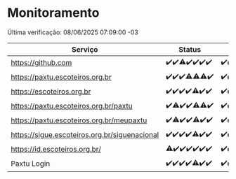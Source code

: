# Monitoramento

Última verificação: 08/06/2025 07:09:00 -03

|Serviço|Status|Últimas 24h|
|---|---|---|
|https://github.com|<span title="2025-06-01: OK=22">✔️</span><span title="2025-06-02: OK=23">✔️</span><span title="2025-06-03: OK=22, Falhas=1">⚠️</span><span title="2025-06-04: OK=23">✔️</span><span title="2025-06-05: OK=22">✔️</span><span title="2025-06-06: OK=23">✔️</span><span title="2025-06-07: OK=9">✔️</span>|<span title="07/06/2025 07:09:00 -03 : 200">✔️</span><span title="07/06/2025 08:07:00 -03 : 200">✔️</span><span title="07/06/2025 09:15:00 -03 : 200">✔️</span><span title="07/06/2025 10:19:00 -03 : 200">✔️</span><span title="07/06/2025 11:07:00 -03 : 200">✔️</span><span title="07/06/2025 12:08:00 -03 : 200">✔️</span><span title="07/06/2025 13:10:00 -03 : 200">✔️</span><span title="07/06/2025 14:07:00 -03 : 200">✔️</span><span title="07/06/2025 15:11:00 -03 : 200">✔️</span><span title="07/06/2025 16:06:00 -03 : 200">✔️</span><span title="07/06/2025 17:09:00 -03 : 200">✔️</span><span title="07/06/2025 18:07:00 -03 : 200">✔️</span><span title="07/06/2025 19:08:00 -03 : 200">✔️</span><span title="07/06/2025 20:08:00 -03 : 200">✔️</span><span title="07/06/2025 21:54:00 -03 : 200">✔️</span><span title="07/06/2025 23:47:00 -03 : 200">✔️</span><span title="08/06/2025 00:46:00 -03 : 200">✔️</span><span title="08/06/2025 01:21:00 -03 : 200">✔️</span><span title="08/06/2025 02:09:00 -03 : 200">✔️</span><span title="08/06/2025 03:13:00 -03 : 200">✔️</span><span title="08/06/2025 04:08:00 -03 : 200">✔️</span><span title="08/06/2025 05:11:00 -03 : 200">✔️</span><span title="08/06/2025 06:08:00 -03 : 200">✔️</span><span title="08/06/2025 07:09:00 -03 : 200">✔️</span>|
|https://paxtu.escoteiros.org.br|<span title="2025-06-01: OK=22">✔️</span><span title="2025-06-02: OK=23">✔️</span><span title="2025-06-03: OK=23">✔️</span><span title="2025-06-04: OK=22, Falhas=1">⚠️</span><span title="2025-06-05: OK=21, Falhas=1">⚠️</span><span title="2025-06-06: OK=22, Falhas=1">⚠️</span><span title="2025-06-07: OK=9">✔️</span>|<span title="07/06/2025 07:09:00 -03 : 200">✔️</span><span title="07/06/2025 08:07:00 -03 : 200">✔️</span><span title="07/06/2025 09:15:00 -03 : 200">✔️</span><span title="07/06/2025 10:19:00 -03 : 200">✔️</span><span title="07/06/2025 11:07:00 -03 : 200">✔️</span><span title="07/06/2025 12:08:00 -03 : 200">✔️</span><span title="07/06/2025 13:10:00 -03 : 200">✔️</span><span title="07/06/2025 14:07:00 -03 : 200">✔️</span><span title="07/06/2025 15:11:00 -03 : 200">✔️</span><span title="07/06/2025 16:06:00 -03 : 200">✔️</span><span title="07/06/2025 17:09:00 -03 : 200">✔️</span><span title="07/06/2025 18:07:00 -03 : 200">✔️</span><span title="07/06/2025 19:08:00 -03 : 200">✔️</span><span title="07/06/2025 20:08:00 -03 : 200">✔️</span><span title="07/06/2025 21:54:00 -03 : 200">✔️</span><span title="07/06/2025 23:47:00 -03 : 200">✔️</span><span title="08/06/2025 00:46:00 -03 : 200">✔️</span><span title="08/06/2025 01:21:00 -03 : 200">✔️</span><span title="08/06/2025 02:09:00 -03 : 200">✔️</span><span title="08/06/2025 03:13:00 -03 : 200">✔️</span><span title="08/06/2025 04:08:00 -03 : 200">✔️</span><span title="08/06/2025 05:11:00 -03 : 200">✔️</span><span title="08/06/2025 06:08:00 -03 : 200">✔️</span><span title="08/06/2025 07:09:00 -03 : 200">✔️</span>|
|https://escoteiros.org.br|<span title="2025-06-01: OK=22">✔️</span><span title="2025-06-02: OK=23">✔️</span><span title="2025-06-03: OK=23">✔️</span><span title="2025-06-04: OK=23">✔️</span><span title="2025-06-05: OK=21, Falhas=1">⚠️</span><span title="2025-06-06: OK=23">✔️</span><span title="2025-06-07: OK=9">✔️</span>|<span title="07/06/2025 07:09:00 -03 : 200">✔️</span><span title="07/06/2025 08:07:00 -03 : 200">✔️</span><span title="07/06/2025 09:15:00 -03 : 200">✔️</span><span title="07/06/2025 10:19:00 -03 : 200">✔️</span><span title="07/06/2025 11:07:00 -03 : 200">✔️</span><span title="07/06/2025 12:08:00 -03 : 200">✔️</span><span title="07/06/2025 13:10:00 -03 : 200">✔️</span><span title="07/06/2025 14:07:00 -03 : 200">✔️</span><span title="07/06/2025 15:11:00 -03 : 200">✔️</span><span title="07/06/2025 16:06:00 -03 : 200">✔️</span><span title="07/06/2025 17:09:00 -03 : 200">✔️</span><span title="07/06/2025 18:07:00 -03 : 200">✔️</span><span title="07/06/2025 19:08:00 -03 : 200">✔️</span><span title="07/06/2025 20:08:00 -03 : 200">✔️</span><span title="07/06/2025 21:54:00 -03 : 200">✔️</span><span title="07/06/2025 23:47:00 -03 : 200">✔️</span><span title="08/06/2025 00:46:00 -03 : 200">✔️</span><span title="08/06/2025 01:21:00 -03 : 200">✔️</span><span title="08/06/2025 02:09:00 -03 : 200">✔️</span><span title="08/06/2025 03:13:00 -03 : 200">✔️</span><span title="08/06/2025 04:08:00 -03 : 200">✔️</span><span title="08/06/2025 05:11:00 -03 : 200">✔️</span><span title="08/06/2025 06:08:00 -03 : 200">✔️</span><span title="08/06/2025 07:09:00 -03 : 200">✔️</span>|
|https://paxtu.escoteiros.org.br/paxtu|<span title="2025-06-01: OK=22">✔️</span><span title="2025-06-02: OK=22, Falhas=1">⚠️</span><span title="2025-06-03: OK=23">✔️</span><span title="2025-06-04: OK=23">✔️</span><span title="2025-06-05: OK=21, Falhas=1">⚠️</span><span title="2025-06-06: OK=22, Falhas=1">⚠️</span><span title="2025-06-07: OK=9">✔️</span>|<span title="07/06/2025 07:09:00 -03 : 200">✔️</span><span title="07/06/2025 08:07:00 -03 : 200">✔️</span><span title="07/06/2025 09:15:00 -03 : 200">✔️</span><span title="07/06/2025 10:19:00 -03 : 200">✔️</span><span title="07/06/2025 11:08:00 -03 : 200">✔️</span><span title="07/06/2025 12:08:00 -03 : 200">✔️</span><span title="07/06/2025 13:10:00 -03 : 200">✔️</span><span title="07/06/2025 14:07:00 -03 : 200">✔️</span><span title="07/06/2025 15:11:00 -03 : 200">✔️</span><span title="07/06/2025 16:06:00 -03 : 200">✔️</span><span title="07/06/2025 17:09:00 -03 : 200">✔️</span><span title="07/06/2025 18:07:00 -03 : 200">✔️</span><span title="07/06/2025 19:08:00 -03 : 200">✔️</span><span title="07/06/2025 20:08:00 -03 : 200">✔️</span><span title="07/06/2025 21:54:00 -03 : 200">✔️</span><span title="07/06/2025 23:47:00 -03 : 200">✔️</span><span title="08/06/2025 00:46:00 -03 : 200">✔️</span><span title="08/06/2025 01:21:00 -03 : 200">✔️</span><span title="08/06/2025 02:09:00 -03 : 200">✔️</span><span title="08/06/2025 03:13:00 -03 : 200">✔️</span><span title="08/06/2025 04:08:00 -03 : 200">✔️</span><span title="08/06/2025 05:11:00 -03 : 200">✔️</span><span title="08/06/2025 06:08:00 -03 : 200">✔️</span><span title="08/06/2025 07:09:00 -03 : 200">✔️</span>|
|https://paxtu.escoteiros.org.br/meupaxtu|<span title="2025-06-01: OK=22">✔️</span><span title="2025-06-02: OK=21, Falhas=2">⚠️</span><span title="2025-06-03: OK=23">✔️</span><span title="2025-06-04: OK=23">✔️</span><span title="2025-06-05: OK=21, Falhas=1">⚠️</span><span title="2025-06-06: OK=23">✔️</span><span title="2025-06-07: OK=9">✔️</span>|<span title="07/06/2025 07:09:00 -03 : 200">✔️</span><span title="07/06/2025 08:07:00 -03 : 200">✔️</span><span title="07/06/2025 09:15:00 -03 : 200">✔️</span><span title="07/06/2025 10:19:00 -03 : 200">✔️</span><span title="07/06/2025 11:08:00 -03 : 200">✔️</span><span title="07/06/2025 12:08:00 -03 : 200">✔️</span><span title="07/06/2025 13:10:00 -03 : 200">✔️</span><span title="07/06/2025 14:07:00 -03 : 200">✔️</span><span title="07/06/2025 15:11:00 -03 : 200">✔️</span><span title="07/06/2025 16:06:00 -03 : 200">✔️</span><span title="07/06/2025 17:09:00 -03 : 200">✔️</span><span title="07/06/2025 18:07:00 -03 : 200">✔️</span><span title="07/06/2025 19:08:00 -03 : 200">✔️</span><span title="07/06/2025 20:08:00 -03 : 200">✔️</span><span title="07/06/2025 21:54:00 -03 : 200">✔️</span><span title="07/06/2025 23:47:00 -03 : 200">✔️</span><span title="08/06/2025 00:46:00 -03 : 200">✔️</span><span title="08/06/2025 01:21:00 -03 : 200">✔️</span><span title="08/06/2025 02:09:00 -03 : 200">✔️</span><span title="08/06/2025 03:13:00 -03 : 200">✔️</span><span title="08/06/2025 04:08:00 -03 : 200">✔️</span><span title="08/06/2025 05:11:00 -03 : 200">✔️</span><span title="08/06/2025 06:08:00 -03 : 200">✔️</span><span title="08/06/2025 07:09:00 -03 : 200">✔️</span>|
|https://sigue.escoteiros.org.br/siguenacional|<span title="2025-06-01: OK=22">✔️</span><span title="2025-06-02: OK=23">✔️</span><span title="2025-06-03: OK=23">✔️</span><span title="2025-06-04: OK=23">✔️</span><span title="2025-06-05: OK=21, Falhas=1">⚠️</span><span title="2025-06-06: OK=23">✔️</span><span title="2025-06-07: OK=9">✔️</span>|<span title="07/06/2025 07:09:00 -03 : 200">✔️</span><span title="07/06/2025 08:07:00 -03 : 200">✔️</span><span title="07/06/2025 09:15:00 -03 : 200">✔️</span><span title="07/06/2025 10:19:00 -03 : 200">✔️</span><span title="07/06/2025 11:08:00 -03 : 200">✔️</span><span title="07/06/2025 12:08:00 -03 : 200">✔️</span><span title="07/06/2025 13:10:00 -03 : 200">✔️</span><span title="07/06/2025 14:07:00 -03 : 200">✔️</span><span title="07/06/2025 15:11:00 -03 : 200">✔️</span><span title="07/06/2025 16:06:00 -03 : 200">✔️</span><span title="07/06/2025 17:09:00 -03 : 200">✔️</span><span title="07/06/2025 18:07:00 -03 : 200">✔️</span><span title="07/06/2025 19:08:00 -03 : 200">✔️</span><span title="07/06/2025 20:08:00 -03 : 200">✔️</span><span title="07/06/2025 21:54:00 -03 : 200">✔️</span><span title="07/06/2025 23:47:00 -03 : 200">✔️</span><span title="08/06/2025 00:46:00 -03 : 200">✔️</span><span title="08/06/2025 01:21:00 -03 : 200">✔️</span><span title="08/06/2025 02:09:00 -03 : 200">✔️</span><span title="08/06/2025 03:13:00 -03 : 200">✔️</span><span title="08/06/2025 04:08:00 -03 : 200">✔️</span><span title="08/06/2025 05:11:00 -03 : 200">✔️</span><span title="08/06/2025 06:08:00 -03 : 200">✔️</span><span title="08/06/2025 07:09:00 -03 : 200">✔️</span>|
|https://id.escoteiros.org.br/|<span title="2025-06-01: OK=21, Falhas=1">⚠️</span><span title="2025-06-02: OK=23">✔️</span><span title="2025-06-03: OK=23">✔️</span><span title="2025-06-04: OK=23">✔️</span><span title="2025-06-05: OK=22">✔️</span><span title="2025-06-06: OK=23">✔️</span><span title="2025-06-07: OK=9">✔️</span>|<span title="07/06/2025 07:09:00 -03 : 200">✔️</span><span title="07/06/2025 08:07:00 -03 : 200">✔️</span><span title="07/06/2025 09:15:00 -03 : 200">✔️</span><span title="07/06/2025 10:19:00 -03 : 200">✔️</span><span title="07/06/2025 11:08:00 -03 : 200">✔️</span><span title="07/06/2025 12:08:00 -03 : 200">✔️</span><span title="07/06/2025 13:10:00 -03 : 200">✔️</span><span title="07/06/2025 14:07:00 -03 : 200">✔️</span><span title="07/06/2025 15:11:00 -03 : 200">✔️</span><span title="07/06/2025 16:06:00 -03 : 200">✔️</span><span title="07/06/2025 17:09:00 -03 : 200">✔️</span><span title="07/06/2025 18:07:00 -03 : 200">✔️</span><span title="07/06/2025 19:08:00 -03 : 200">✔️</span><span title="07/06/2025 20:08:00 -03 : 200">✔️</span><span title="07/06/2025 21:54:00 -03 : 200">✔️</span><span title="07/06/2025 23:47:00 -03 : 200">✔️</span><span title="08/06/2025 00:46:00 -03 : 200">✔️</span><span title="08/06/2025 01:21:00 -03 : 200">✔️</span><span title="08/06/2025 02:09:00 -03 : 200">✔️</span><span title="08/06/2025 03:13:00 -03 : 200">✔️</span><span title="08/06/2025 04:08:00 -03 : 200">✔️</span><span title="08/06/2025 05:11:00 -03 : 200">✔️</span><span title="08/06/2025 06:08:00 -03 : 200">✔️</span><span title="08/06/2025 07:09:00 -03 : 200">✔️</span>|
|Paxtu Login|<span title="2025-06-01: OK=22">✔️</span><span title="2025-06-02: OK=23">✔️</span><span title="2025-06-03: OK=23">✔️</span><span title="2025-06-04: OK=23">✔️</span><span title="2025-06-05: OK=21, Falhas=1">⚠️</span><span title="2025-06-06: OK=23">✔️</span><span title="2025-06-07: OK=9">✔️</span>|<span title="07/06/2025 07:09:00 -03 : 200">✔️</span><span title="07/06/2025 08:07:00 -03 : 200">✔️</span><span title="07/06/2025 09:15:00 -03 : 200">✔️</span><span title="07/06/2025 10:19:00 -03 : 200">✔️</span><span title="07/06/2025 11:08:00 -03 : 200">✔️</span><span title="07/06/2025 12:08:00 -03 : 200">✔️</span><span title="07/06/2025 13:10:00 -03 : 200">✔️</span><span title="07/06/2025 14:07:00 -03 : 200">✔️</span><span title="07/06/2025 15:11:00 -03 : 200">✔️</span><span title="07/06/2025 16:06:00 -03 : 200">✔️</span><span title="07/06/2025 17:09:00 -03 : 200">✔️</span><span title="07/06/2025 18:07:00 -03 : 200">✔️</span><span title="07/06/2025 19:08:00 -03 : 200">✔️</span><span title="07/06/2025 20:08:00 -03 : 200">✔️</span><span title="07/06/2025 21:54:00 -03 : 200">✔️</span><span title="07/06/2025 23:47:00 -03 : 200">✔️</span><span title="08/06/2025 00:46:00 -03 : 200">✔️</span><span title="08/06/2025 01:21:00 -03 : 200">✔️</span><span title="08/06/2025 02:10:00 -03 : 200">✔️</span><span title="08/06/2025 03:13:00 -03 : 200">✔️</span><span title="08/06/2025 04:08:00 -03 : 200">✔️</span><span title="08/06/2025 05:11:00 -03 : 200">✔️</span><span title="08/06/2025 06:08:00 -03 : 200">✔️</span><span title="08/06/2025 07:09:00 -03 : 200">✔️</span>|
